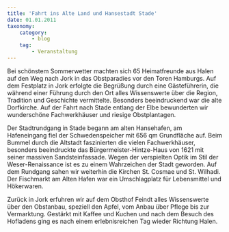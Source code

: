 ```yaml
---
title: 'Fahrt ins Alte Land und Hansestadt Stade'
date: 01.01.2011
taxonomy:
    category:
        - blog
    tag:
        - Veranstaltung
---
```


Bei schönstem Sommerwetter machten sich 65 Heimatfreunde aus Halen auf den Weg nach Jork in das Obstparadies vor den Toren Hamburgs. Auf dem Festplatz in Jork erfolgte die Begrüßung durch eine Gästeführerin, die während einer Führung durch den Ort alles Wissenswerte über die Region, Tradition und Geschichte vermittelte. Besonders beeindruckend war die alte Dorfkirche. Auf der Fahrt nach Stade entlang der Elbe bewunderten wir wunderschöne Fachwerkhäuser und riesige Obstplantagen.

Der Stadtrundgang in Stade begann am alten Hansehafen, am Hafeneingang fiel der Schwedenspeicher mit 656 qm Grundfläche auf. Beim Bummel durch die Altstadt faszinierten die vielen Fachwerkhäuser, besonders beeindruckte das Bürgermeister-Hintze-Haus von 1621 mit seiner massiven Sandsteinfassade. Wegen der verspielten Optik im Stil der Weser-Renaissance ist es zu einem Wahrzeichen der Stadt geworden. Auf dem Rundgang sahen wir weiterhin die Kirchen St. Cosmae und St. Wilhadi. Der Fischmarkt am Alten Hafen war ein Umschlagplatz für Lebensmittel und Hökerwaren.

Zurück in Jork erfuhren wir auf dem Obsthof Feindt alles Wissenswerte über den Obstanbau, speziell den Apfel, vom Anbau über Pflege bis zur Vermarktung. Gestärkt mit Kaffee und Kuchen und nach dem Besuch des Hofladens ging es nach einem erlebnisreichen Tag wieder Richtung Halen.
